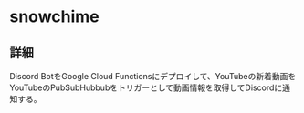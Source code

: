 # snowchime

## 詳細
Discord BotをGoogle Cloud Functionsにデプロイして、YouTubeの新着動画をYouTubeのPubSubHubbubをトリガーとして動画情報を取得してDiscordに通知する。